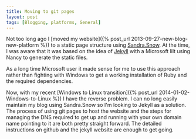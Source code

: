 ```yaml
---
title: Moving to git pages
layout: post
tags: [Blogging, platforms, General]
---
```


Not too long ago I [moved my website]({% post_url 2013-09-27-new-blog-new-platform %}) to a static page structure using [Sandra.Snow](https://github.com/sandra/sandra.snow).
At the time, I was aware that it was based on the idea of [Jekyll](jekyllrb.com) with a Microsoft lilt using Nancy to
generate the static files.

As a long time Microsoft user it made sense for me to use this approach rather than fighting with Windows to get a
working installation of Ruby and the required dependencies.

Now, with my recent [Windows to Linux transition]({% post_url 2014-01-02-Windows-to-Linux %}) I have the
reverse problem. I can no long easily maintain my blog using Sandra.Snow so I'm looking to Jekyll as a solution. The
process of using git pages to host the website and the steps for managing the DNS required to get up and running with
your own domain name pointing to it are both pretty straight forward. The detailed instructions on github and the
jekyll website are enough to get going.
